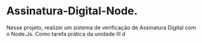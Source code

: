 # Assinatura-Digital-Node.
Nesse projeto, realizei um sistema de verificação de Assinatura Digital com o Node.Js. Como tarefa prática da unidade III d
